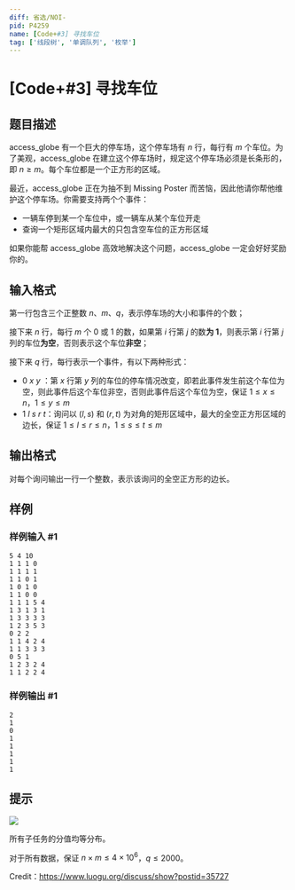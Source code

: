```yaml
---
diff: 省选/NOI-
pid: P4259
name: [Code+#3] 寻找车位
tag: ['线段树', '单调队列', '枚举']
---
```

# [Code+#3] 寻找车位
## 题目描述

access_globe 有一个巨大的停车场，这个停车场有 $n$ 行，每行有 $m$ 个车位。为了美观，access_globe 在建立这个停车场时，规定这个停车场必须是长条形的，即 $n\ge m$。每个车位都是一个正方形的区域。

最近，access_globe 正在为抽不到 Missing Poster 而苦恼，因此他请你帮他维护这个停车场。你需要支持两个个事件：

- 一辆车停到某一个车位中，或一辆车从某个车位开走
- 查询一个矩形区域内最大的只包含空车位的正方形区域

如果你能帮 access_globe 高效地解决这个问题，access_globe 一定会好好奖励你的。

## 输入格式

第一行包含三个正整数 $n$、$m$、$q$，表示停车场的大小和事件的个数；

接下来 $n$ 行，每行 $m$ 个 0 或 1 的数，如果第 $i$ 行第 $j$ 的数**为 $1$**，则表示第 $i$ 行第 $j$ 列的车位**为空**，否则表示这个车位**非空**；

接下来 $q$ 行，每行表示一个事件，有以下两种形式：

- $0$ $x$ $y$ ：第 $x$ 行第 $y$ 列的车位的停车情况改变，即若此事件发生前这个车位为空，则此事件后这个车位非空，否则此事件后这个车位为空，保证 $1\le x\le n$，$1\le y\le m$
- $1$ $l$ $s$ $r$ $t$：询问以 $(l, s)$ 和 $(r,t)$ 为对角的矩形区域中，最大的全空正方形区域的边长，保证 $1\le l\le r\le n$，$1\le s\le t\le m$

## 输出格式

对每个询问输出一行一个整数，表示该询问的全空正方形的边长。
## 样例

### 样例输入 #1
```
5 4 10
1 1 1 0
1 1 1 1
1 1 0 1
1 0 1 0
1 1 0 0
1 1 1 5 4
1 3 1 3 1
1 3 3 3 3
1 2 3 5 3
0 2 2
1 1 4 2 4
1 1 3 3 3
0 5 1
1 2 3 2 4
1 1 2 2 4

```
### 样例输出 #1
```
2
1
0
1
1
1
1
1
```
## 提示

![](https://cdn.luogu.com.cn/upload/pic/15114.png)

所有子任务的分值均等分布。

对于所有数据，保证 $n\times m\le4\times 10^6$，$q\le 2000$。

Credit：https://www.luogu.org/discuss/show?postid=35727
